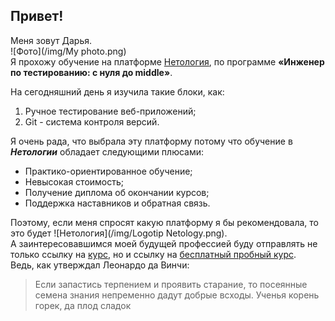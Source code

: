 ## Привет!  
Меня зовут Дарья.  
![Фото](/img/My photo.png)   
Я прохожу обучение на платформе [Нетология](https://netology.ru), по программе **«Инженер по тестированию: с нуля до middle»**. 

На сегодняшний день я изучила такие блоки, как:
1. Ручное тестирование веб-приложений;
2. Git - система контроля версий.

Я очень рада, что выбрала эту платформу потому что обучение в ***Нетологии*** обладает следующими плюсами:
+ Практико-ориентированное обучение;
+ Невысокая стоимость;
+ Получение диплома об окончании курсов;
+ Поддержка наставников и обратная связь.

Поэтому, если меня спросят какую платформу я бы рекомендовала, то это будет ![Нетология](/img/Logotip Netology.png).  
А заинтересовавшимся моей будущей профессией буду отправлять не только ссылку на [курс](https://netology.ru/programs/qa-middle), но и ссылку на [бесплатный пробный курс](https://netology.ru/programs/testirovshchik).  
Ведь, как утверждал Леонардо да Винчи:  
>Если запастись терпением и проявить старание, то посеянные семена знания непременно дадут добрые всходы. Ученья корень горек, да плод сладок
